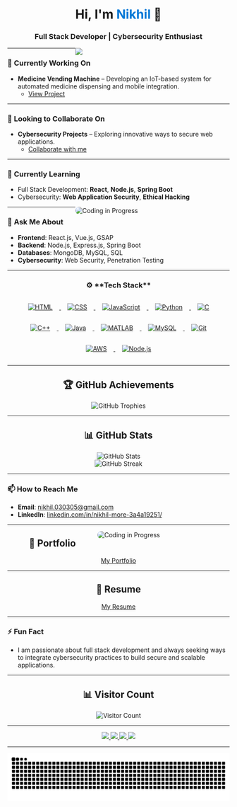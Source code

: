 <!-- Your GitHub Profile README -->



<h1 align="center">
  Hi, I'm <span style="color:#0078D7;">Nikhil</span> 👋
</h1>
<h3 align="center">Full Stack Developer | Cybersecurity Enthusiast</h3>


<p align="center">
 <img <img src="https://raw.githubusercontent.com/sanjay-kv/sanjay-kv/main/Assets/illustration.png" min-width="300px" max-width="300px" width="350px" align="right"> 
</p>

---

### 🔭 **Currently Working On**
- **Medicine Vending Machine** – Developing an IoT-based system for automated medicine dispensing and mobile integration.
  - [View Project](https://github.com/Nikhil0-3/medicine-vending-machine)


---

### 🤝 **Looking to Collaborate On**
- **Cybersecurity Projects** – Exploring innovative ways to secure web applications.
  - [Collaborate with me](https://github.com/Nikhil0-3/cybersecurity-tools)

---

### 🌱 **Currently Learning**
- Full Stack Development: **React**, **Node.js**, **Spring Boot**
- Cybersecurity: **Web Application Security**, **Ethical Hacking**


<img align="right" src="https://media.giphy.com/media/ZVik7pBtu9dNS/giphy.gif" alt="Coding in Progress" width="350" style="border-radius: 15px;" />

---


### 💬 **Ask Me About**
- **Frontend**: React.js, Vue.js, GSAP
- **Backend**: Node.js, Express.js, Spring Boot
- **Databases**: MongoDB, MySQL, SQL
- **Cybersecurity**: Web Security, Penetration Testing

---
<h3 align="center">⚙️ **Tech Stack**</h3>

<p align="center">
  <a href="https://html.spec.whatwg.org/" target="_blank">
    <img src="https://skillicons.dev/icons?i=html" alt="HTML" title="HTML" style="margin: 15px;"/>
  </a>
  <a href="https://www.w3.org/Style/CSS/" target="_blank">
    <img src="https://skillicons.dev/icons?i=css" alt="CSS" title="CSS" style="margin: 15px;"/>
  </a>
  <a href="https://www.javascript.com/" target="_blank">
    <img src="https://skillicons.dev/icons?i=js" alt="JavaScript" title="JavaScript" style="margin: 15px;"/>
  </a>
  <a href="https://www.python.org/" target="_blank">
    <img src="https://skillicons.dev/icons?i=python" alt="Python" title="Python" style="margin: 15px;"/>
  </a>
  <a href="https://www.iso.org/standard/74528.html" target="_blank">
    <img src="https://skillicons.dev/icons?i=c" alt="C" title="C" style="margin: 15px;"/>
  </a>
  <a href="https://isocpp.org/" target="_blank">
    <img src="https://skillicons.dev/icons?i=cpp" alt="C++" title="C++" style="margin: 15px;"/>
  </a>
  <a href="https://www.java.com/" target="_blank">
    <img src="https://skillicons.dev/icons?i=java" alt="Java" title="Java" style="margin: 15px;"/>
  </a>
  <a href="https://in.mathworks.com/products/matlab.html" target="_blank">
    <img src="https://skillicons.dev/icons?i=matlab" alt="MATLAB" title="MATLAB" style="margin: 15px;"/>
  </a>
  <a href="https://www.mysql.com/" target="_blank">
    <img src="https://skillicons.dev/icons?i=mysql" alt="MySQL" title="MySQL" style="margin: 15px;"/>
  </a>
  <a href="https://git-scm.com/" target="_blank">
    <img src="https://skillicons.dev/icons?i=git" alt="Git" title="Git" style="margin: 15px;"/>
  </a>
  <a href="https://aws.amazon.com/" target="_blank">
    <img src="https://skillicons.dev/icons?i=aws" alt="AWS" title="AWS" style="margin: 15px;"/>
  </a>
  <a href="https://nodejs.org/" target="_blank">
    <img src="https://skillicons.dev/icons?i=nodejs" alt="Node.js" title="Node.js" style="margin: 15px;"/>
  </a>
</p>


---

<h2 align="center">🏆 GitHub Achievements</h2>
<p align="center">
  <img src="https://github-profile-trophy.vercel.app/?username=Nikhil0-3&theme=dracula&no-frame=true&row=1&column=6" alt="GitHub Trophies" width="700" />
</p>

---

<h2 align="center">📊 GitHub Stats</h2>

<div align="center">
  <img src="https://github-readme-stats.vercel.app/api?username=Nikhil0-3&show_icons=true&theme=vue-dark&count_private=true" alt="GitHub Stats" width="500"/>
  <br/>
  <img src="https://github-readme-streak-stats.herokuapp.com/?user=Nikhil0-3&theme=vue-dark" alt="GitHub Streak" width="500"/>
</div>

---

### 📫 **How to Reach Me**
- **Email**: nikhil.030305@gmail.com
- **LinkedIn**: [linkedin.com/in/nikhil-more-3a4a19251/](https://www.linkedin.com/in/nikhil-more-3a4a19251/)
---
<img align="right" src="https://i.giphy.com/media/v1.Y2lkPTc5MGI3NjExNW1mMnBsMHFqNzV3aHVraHk2ZXRpaHo1dm41bWx6bjYyMncyd3ZoZyZlcD12MV9pbnRlcm5hbF9naWZfYnlfaWQmY3Q9Zw/2IudUHdI075HL02Pkk/giphy.gif" alt="Coding in Progress" width="300" style="border-radius: 15px;" />

<h2 align="center">📄 Portfolio</h2>


<p align="center">
  <a href="https://your-portfolio-link.com" target="_blank">My Portfolio</a>
</p>


---
<h2 align="center">📄 Resume</h2>

<p align="center">
  <a href="https://github.com/Nikhil0-3/resume" target="_blank">My Resume</a>
</p>

---

### ⚡ **Fun Fact**
- I am passionate about full stack development and always seeking ways to integrate cybersecurity practices to build secure and scalable applications.

---

<h2 align="center">📊 Visitor Count</h2>

<p align="center">
  <img src="https://profile-counter.glitch.me/Nikhil0-3/count.svg" alt="Visitor Count"/>
</p>



---
<p align="center">
  <a href="https://github.com/Nikhil0-3" target="_blank">
    <img src="https://img.shields.io/badge/GitHub-100000?style=for-the-badge&logo=github&logoColor=white" />
  </a>
  <a href="https://www.linkedin.com/in/nikhil-more-3a4a19251/" target="_blank">
    <img src="https://img.shields.io/badge/LinkedIn-0A66C2?style=for-the-badge&logo=linkedin&logoColor=white" />
  </a>
  <a href="https://leetcode.com/u/Nikhil0-3/" target="_blank">
    <img src="https://img.shields.io/badge/LeetCode-FFA116?style=for-the-badge&logo=leetcode&logoColor=black" />
  </a>
  <a href="https://www.geeksforgeeks.org/user/nikhil0ccqp/" target="_blank">
    <img src="https://img.shields.io/badge/GeeksforGeeks-0F9D58?style=for-the-badge&logo=geeksforgeeks&logoColor=white" />
  </a>
</p>

---
<img src="https://raw.githubusercontent.com/milansamuel609/milansamuel609/output/snake.svg" alt="Snake animation" />
